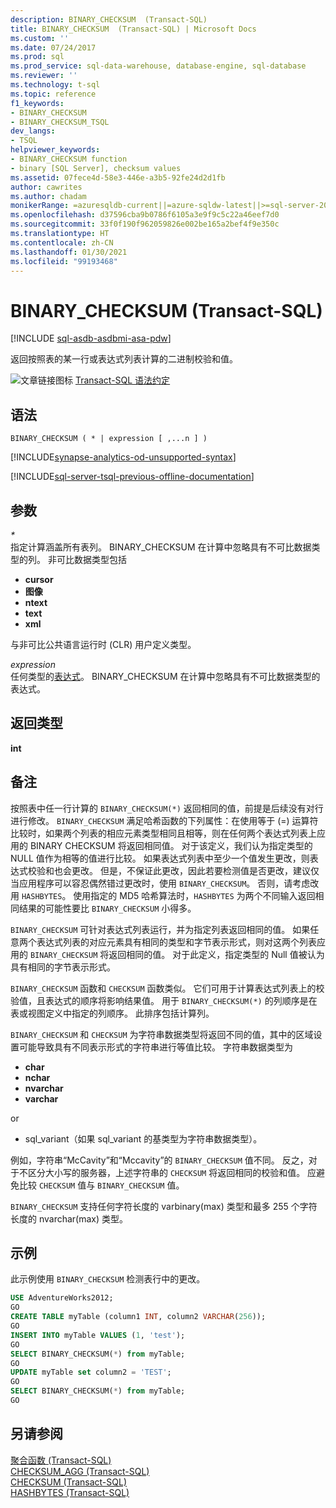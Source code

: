 ```yaml
---
description: BINARY_CHECKSUM  (Transact-SQL)
title: BINARY_CHECKSUM  (Transact-SQL) | Microsoft Docs
ms.custom: ''
ms.date: 07/24/2017
ms.prod: sql
ms.prod_service: sql-data-warehouse, database-engine, sql-database
ms.reviewer: ''
ms.technology: t-sql
ms.topic: reference
f1_keywords:
- BINARY_CHECKSUM
- BINARY_CHECKSUM_TSQL
dev_langs:
- TSQL
helpviewer_keywords:
- BINARY_CHECKSUM function
- binary [SQL Server], checksum values
ms.assetid: 07fece4d-58e3-446e-a3b5-92fe24d2d1fb
author: cawrites
ms.author: chadam
monikerRange: =azuresqldb-current||=azure-sqldw-latest||>=sql-server-2016||>=sql-server-linux-2017||=azuresqldb-mi-current
ms.openlocfilehash: d37596cba9b0786f6105a3e9f9c5c22a46eef7d0
ms.sourcegitcommit: 33f0f190f962059826e002be165a2bef4f9e350c
ms.translationtype: HT
ms.contentlocale: zh-CN
ms.lasthandoff: 01/30/2021
ms.locfileid: "99193468"
---
```

# <a name="binary_checksum--transact-sql"></a>BINARY_CHECKSUM  (Transact-SQL)
[!INCLUDE [sql-asdb-asdbmi-asa-pdw](../../includes/applies-to-version/sql-asdb-asdbmi-asa.md)]

返回按照表的某一行或表达式列表计算的二进制校验和值。
  
![文章链接图标](../../database-engine/configure-windows/media/topic-link.gif "文章链接图标") [Transact-SQL 语法约定](../../t-sql/language-elements/transact-sql-syntax-conventions-transact-sql.md)
  
## <a name="syntax"></a>语法  
  
```syntaxsql
BINARY_CHECKSUM ( * | expression [ ,...n ] )   
```  
  
[!INCLUDE[synapse-analytics-od-unsupported-syntax](../../includes/synapse-analytics-od-unsupported-syntax.md)]

[!INCLUDE[sql-server-tsql-previous-offline-documentation](../../includes/sql-server-tsql-previous-offline-documentation.md)]

## <a name="arguments"></a>参数
*\**  
指定计算涵盖所有表列。 BINARY_CHECKSUM 在计算中忽略具有不可比数据类型的列。 非可比数据类型包括  
* **cursor**  
* **图像**  
* **ntext**  
* **text**  
* **xml**  

与非可比公共语言运行时 (CLR) 用户定义类型。
  
*expression*  
任何类型的[表达式](../../t-sql/language-elements/expressions-transact-sql.md)。 BINARY_CHECKSUM 在计算中忽略具有不可比数据类型的表达式。

## <a name="return-types"></a>返回类型  
 **int**
  
## <a name="remarks"></a>备注  
按照表中任一行计算的 `BINARY_CHECKSUM(*)` 返回相同的值，前提是后续没有对行进行修改。 `BINARY_CHECKSUM` 满足哈希函数的下列属性：在使用等于 (=) 运算符比较时，如果两个列表的相应元素类型相同且相等，则在任何两个表达式列表上应用的 BINARY CHECKSUM 将返回相同值。 对于该定义，我们认为指定类型的 NULL 值作为相等的值进行比较。 如果表达式列表中至少一个值发生更改，则表达式校验和也会更改。 但是，不保证此更改，因此若要检测值是否更改，建议仅当应用程序可以容忍偶然错过更改时，使用 `BINARY_CHECKSUM`。 否则，请考虑改用 `HASHBYTES`。 使用指定的 MD5 哈希算法时，`HASHBYTES` 为两个不同输入返回相同结果的可能性要比 `BINARY_CHECKSUM` 小得多。
  
`BINARY_CHECKSUM` 可针对表达式列表运行，并为指定列表返回相同的值。 如果任意两个表达式列表的对应元素具有相同的类型和字节表示形式，则对这两个列表应用的 `BINARY_CHECKSUM` 将返回相同的值。 对于此定义，指定类型的 Null 值被认为具有相同的字节表示形式。
  
`BINARY_CHECKSUM` 函数和 `CHECKSUM` 函数类似。 它们可用于计算表达式列表上的校验值，且表达式的顺序将影响结果值。 用于 `BINARY_CHECKSUM(*)` 的列顺序是在表或视图定义中指定的列顺序。 此排序包括计算列。
  
`BINARY_CHECKSUM` 和 `CHECKSUM` 为字符串数据类型将返回不同的值，其中的区域设置可能导致具有不同表示形式的字符串进行等值比较。 字符串数据类型为  

* **char**  
* **nchar**  
* **nvarchar**  
* **varchar**  

or  

* sql_variant（如果 sql_variant 的基类型为字符串数据类型）。  
  
例如，字符串“McCavity”和“Mccavity”的 `BINARY_CHECKSUM` 值不同。 反之，对于不区分大小写的服务器，上述字符串的 `CHECKSUM` 将返回相同的校验和值。 应避免比较 `CHECKSUM` 值与 `BINARY_CHECKSUM` 值。
 
`BINARY_CHECKSUM` 支持任何字符长度的 varbinary(max) 类型和最多 255 个字符长度的 nvarchar(max) 类型。
  
## <a name="examples"></a>示例  
此示例使用 `BINARY_CHECKSUM` 检测表行中的更改。
  
```sql
USE AdventureWorks2012;  
GO  
CREATE TABLE myTable (column1 INT, column2 VARCHAR(256));  
GO  
INSERT INTO myTable VALUES (1, 'test');  
GO  
SELECT BINARY_CHECKSUM(*) from myTable;  
GO  
UPDATE myTable set column2 = 'TEST';  
GO  
SELECT BINARY_CHECKSUM(*) from myTable;  
GO  
```  
  
## <a name="see-also"></a>另请参阅
[聚合函数 (Transact-SQL)](../../t-sql/functions/aggregate-functions-transact-sql.md)  
[CHECKSUM_AGG (Transact-SQL)](../../t-sql/functions/checksum-agg-transact-sql.md)  
[CHECKSUM (Transact-SQL)](../../t-sql/functions/checksum-transact-sql.md)  
[HASHBYTES (Transact-SQL)](../../t-sql/functions/hashbytes-transact-sql.md)  
  
  
